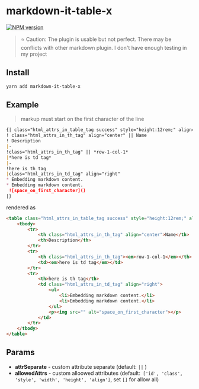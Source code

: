 # markdown-it-table-x

[![NPM version](https://img.shields.io/npm/v/markdown-it-table-x.svg?style=flat-square&color=green)](https://www.npmjs.org/package/markdown-it-table-x)

> :star: Caution: The plugin is usable but not perfect. There may be conflicts with other markdown plugin. I don't have enough testing in my project

## Install

```bash
yarn add markdown-it-table-x
```

## Example

> markup must start on the first character of the line

```markdown
{| class="html_attrs_in_table_tag success" style="height:12rem;" align="right"
! class="html_attrs_in_th_tag" align="center" || Name
! Description
|-
!class="html_attrs_in_th_tag" || *row-1-col-1*
|*here is td tag*
|-
!here is th tag
|class="html_attrs_in_td_tag" align="right"
* Embedding markdown content.
* Embedding markdown content.
 ![space_on_first_character]()
|}
```

rendered as

```html
<table class="html_attrs_in_table_tag success" style="height:12rem;" align="right">
    <tbody>
        <tr>
            <th class="html_attrs_in_th_tag" align="center">Name</th>
            <th>Description</th>
        </tr>
        <tr>
            <th class="html_attrs_in_th_tag"><em>row-1-col-1</em></th>
            <td><em>here is td tag</em></td>
        </tr>
        <tr>
            <th>here is th tag</th>
            <td class="html_attrs_in_td_tag" align="right">
                <ul>
                    <li>Embedding markdown content.</li>
                    <li>Embedding markdown content.</li>
                </ul>
                <p><img src="" alt="space_on_first_character"></p>
            </td>
        </tr>
    </tbody>
</table>
```

## Params

- **attrSeparate** - custom attribute separate (default: `||` )
- **allowedAttrs** - custom alloowed attributes (default:` ['id', 'class', 'style', 'width', 'height', 'align']`, set `[]` for allow all)
